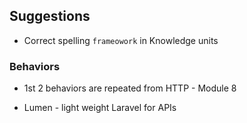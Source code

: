 ## Suggestions

- Correct spelling `frameowork` in Knowledge units

### Behaviors

- 1st 2 behaviors are repeated from HTTP - Module 8

- Lumen - light weight Laravel for APIs
